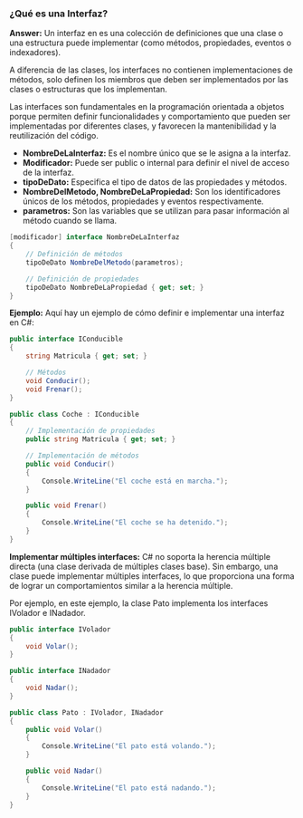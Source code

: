 ### ¿Qué es una Interfaz?

**Answer:** Un interfaz en es una colección de definiciones que una clase o una estructura puede implementar (como métodos, propiedades, eventos o indexadores).

A diferencia de las clases, los interfaces no contienen implementaciones de métodos, solo definen los miembros que deben ser implementados por las clases o estructuras que los implementan.

Las interfaces son fundamentales en la programación orientada a objetos porque permiten definir funcionalidades y comportamiento que pueden ser implementadas por diferentes clases, y favorecen la mantenibilidad y la reutilización del código.

- **NombreDeLaInterfaz:** Es el nombre único que se le asigna a la interfaz.
- **Modificador:** Puede ser public o internal para definir el nivel de acceso de la interfaz.
- **tipoDeDato:** Especifica el tipo de datos de las propiedades y métodos.
- **NombreDelMetodo, NombreDeLaPropiedad:** Son los identificadores únicos de los métodos, propiedades y eventos respectivamente.
- **parametros:** Son las variables que se utilizan para pasar información al método cuando se llama.

```csharp
[modificador] interface NombreDeLaInterfaz
{
    // Definición de métodos
    tipoDeDato NombreDelMetodo(parametros);

    // Definición de propiedades
    tipoDeDato NombreDeLaPropiedad { get; set; }
}
```

**Ejemplo:** Aquí hay un ejemplo de cómo definir e implementar una interfaz en C#:

```csharp
public interface IConducible
{
    string Matricula { get; set; }

    // Métodos
    void Conducir();
    void Frenar();
}

public class Coche : IConducible
{
    // Implementación de propiedades
    public string Matricula { get; set; }

    // Implementación de métodos
    public void Conducir()
    {
        Console.WriteLine("El coche está en marcha.");
    }

    public void Frenar()
    {
        Console.WriteLine("El coche se ha detenido.");
    }
}
```

**Implementar múltiples interfaces:** C# no soporta la herencia múltiple directa (una clase derivada de múltiples clases base). Sin embargo, una clase puede implementar múltiples interfaces, lo que proporciona una forma de lograr un comportamientos similar a la herencia múltiple.

Por ejemplo, en este ejemplo, la clase Pato implementa los interfaces IVolador e INadador.

```csharp
public interface IVolador
{
    void Volar();
}

public interface INadador
{
    void Nadar();
}

public class Pato : IVolador, INadador
{
    public void Volar()
    {
        Console.WriteLine("El pato está volando.");
    }

    public void Nadar()
    {
        Console.WriteLine("El pato está nadando.");
    }
}
```

